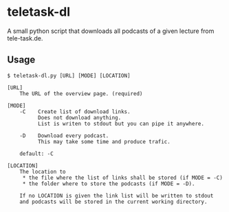 # teletask-dl
A small python script that downloads all podcasts of a given lecture from tele-task.de.

## Usage

    $ teletask-dl.py [URL] [MODE] [LOCATION]

    [URL]
        The URL of the overview page. (required)

    [MODE]
        -C    Create list of download links.
              Does not download anything.
              List is writen to stdout but you can pipe it anywhere.

        -D    Download every podcast.
              This may take some time and produce trafic.

        default: -C

    [LOCATION]
        The location to
         * the file where the list of links shall be stored (if MODE = -C)
         * the folder where to store the podcasts (if MODE = -D).

        If no LOCATION is given the link list will be written to stdout
        and podcasts will be stored in the current working directory.
